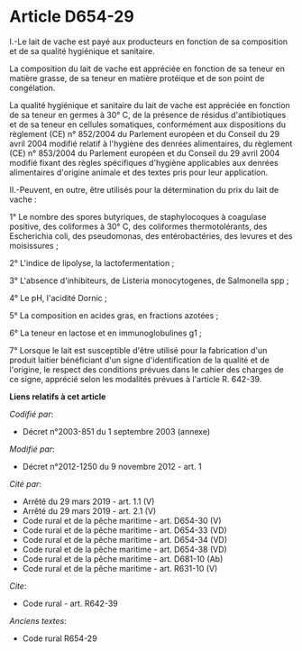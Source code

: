 # Article D654-29

I.-Le lait de vache est payé aux producteurs en fonction de sa composition et de sa qualité hygiénique et sanitaire. 

La composition du lait de vache est appréciée en fonction de sa teneur en matière grasse, de sa teneur en matière protéique
et de son point de congélation. 

La qualité hygiénique et sanitaire du lait de vache est appréciée en fonction de sa teneur en germes à 30° C, de la présence
de résidus d'antibiotiques et de sa teneur en cellules somatiques, conformément aux dispositions du règlement (CE) n°
852/2004 du Parlement européen et du Conseil du 29 avril 2004 modifié relatif à l'hygiène des denrées alimentaires, du
règlement (CE) n° 853/2004 du Parlement européen et du Conseil du 29 avril 2004 modifié fixant des règles spécifiques
d'hygiène applicables aux denrées alimentaires d'origine animale et des textes pris pour leur application. 

II.-Peuvent, en outre, être utilisés pour la détermination du prix du lait de vache : 

1° Le nombre des spores butyriques, de staphylocoques à coagulase positive, des coliformes à 30° C, des coliformes
thermotolérants, des Escherichia coli, des pseudomonas, des entérobactéries, des levures et des moisissures ; 

2° L'indice de lipolyse, la lactofermentation ; 

3° L'absence d'inhibiteurs, de Listeria monocytogenes, de Salmonella spp ; 

4° Le pH, l'acidité Dornic ; 

5° La composition en acides gras, en fractions azotées ; 

6° La teneur en lactose et en immunoglobulines g1 ; 

7° Lorsque le lait est susceptible d'être utilisé pour la fabrication d'un produit laitier bénéficiant d'un signe
d'identification de la qualité et de l'origine, le respect des conditions prévues dans le cahier des charges de ce signe,
apprécié selon les modalités prévues à l'article R. 642-39.

**Liens relatifs à cet article**

_Codifié par_:

  - Décret n°2003-851 du 1 septembre 2003 (annexe)

_Modifié par_:

  - Décret n°2012-1250 du 9 novembre 2012 - art. 1

_Cité par_:

  - Arrêté du 29 mars 2019 - art. 1.1 (V)
  - Arrêté du 29 mars 2019 - art. 2.1 (V)
  - Code rural et de la pêche maritime - art. D654-30 (V)
  - Code rural et de la pêche maritime - art. D654-33 (VD)
  - Code rural et de la pêche maritime - art. D654-34 (VD)
  - Code rural et de la pêche maritime - art. D654-38 (VD)
  - Code rural et de la pêche maritime - art. D681-10 (Ab)
  - Code rural et de la pêche maritime - art. R631-10 (V)

_Cite_:

  - Code rural - art. R642-39

_Anciens textes_:

  - Code rural R654-29
